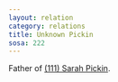 ```yaml
---
layout: relation
category: relations
title: Unknown Pickin
sosa: 222
---
```


Father of [(111) Sarah Pickin](/111-sarah-pickin/).
